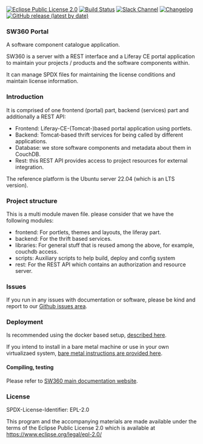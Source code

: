 [![Eclipse Public License 2.0](https://img.shields.io/badge/license-EPL--2.0-green.svg "Eclipse Public License 2.0")](LICENSE)
[![Build Status](https://travis-ci.org/eclipse/sw360.svg?branch=master)](https://travis-ci.org/eclipse/sw360)
[![Slack Channel](https://img.shields.io/badge/slack-sw360chat-blue.svg?longCache=true&logo=slack)](https://join.slack.com/t/sw360chat/shared_invite/enQtNzg5NDQxMTQyNjA5LThiMjBlNTRmOWI0ZjJhYjc0OTk3ODM4MjBmOGRhMWRmN2QzOGVmMzQwYzAzN2JkMmVkZTI1ZjRhNmJlNTY4ZGI)
[![Changelog](https://badgen.net/badge/changelog/%E2%98%85/blue)](https://github.com/eclipse/sw360/blob/master/CHANGELOG.md)
[![GitHub release (latest by date)](https://img.shields.io/github/v/release/eclipse/sw360)](https://github.com/eclipse/sw360/releases/latest)

### SW360 Portal

A software component catalogue application.

SW360 is a server with a REST interface and a Liferay CE portal application
to maintain your projects / products and the software components within.

It can manage SPDX files for maintaining the license conditions and maintain
license information.

### Introduction

It is comprised of one frontend (portal) part, backend (services) part and additionally a REST API:

* Frontend: Liferay-CE-(Tomcat-)based portal application using portlets.
* Backend: Tomcat-based thrift services for being called by different applications.
* Database: we store software components and metadata about them in CouchDB.
* Rest: this REST API provides access to project resources for external integration.

The reference platform is the Ubuntu server 22.04 (which is an LTS version).

### Project structure

This is a multi module maven file. please consider that we have the following modules:

* frontend: For portlets, themes and layouts, the liferay part.
* backend: For the thrift based services.
* libraries: For general stuff that is reused among the above, for example, couchdb access.
* scripts: Auxiliary scripts to help build, deploy and config system
* rest: For the REST API which contains an authorization and resource server.

### Issues

If you run in any issues with documentation or software, please be kind and report to our [Github issues area](https://github.com/eclipse/sw360/issues).

### Deployment

Is recommended using the docker based setup, [described here](https://github.com/eclipse/sw360/blob/main/README_DOCKER.md).

If you intend to install in a bare metal machine or use in your own virtualizaed system, [bare metal instructions are provided here](https://www.eclipse.org/sw360/docs/deployment/baremetal/deploy-natively/).


#### Compiling, testing

Please refer to [SW360 main documentation website](https://www.eclipse.org/sw360/docs/).


### License

SPDX-License-Identifier: EPL-2.0

This program and the accompanying materials are made
available under the terms of the Eclipse Public License 2.0
which is available at https://www.eclipse.org/legal/epl-2.0/
